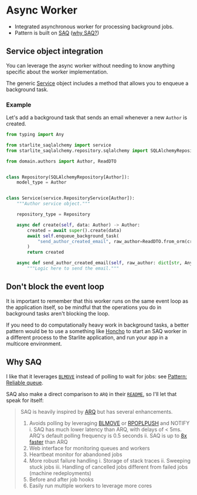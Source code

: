 # Async Worker

- Integrated asynchronous worker for processing background jobs.
- Pattern is built on [SAQ](https://github.com/tobymao/saq) ([why SAQ?](#why-saq))

## Service object integration

You can leverage the async worker without needing to know anything specific about the worker
implementation.

The generic [Service](../reference/starlite_saqlalchemy/service/#starlite_saqlalchemy.service.Service)
object includes a method that allows you to enqueue a background task.

### Example

Let's add a background task that sends an email whenever a new `Author` is created.

```python
from typing import Any

from starlite_saqlalchemy import service
from starlite_saqlalchemy.repository.sqlalchemy import SQLAlchemyRepository

from domain.authors import Author, ReadDTO


class Repository(SQLAlchemyRepository[Author]):
    model_type = Author


class Service(service.RepositoryService[Author]):
    """Author service object."""

    repository_type = Repository

    async def create(self, data: Author) -> Author:
        created = await super().create(data)
        await self.enqueue_background_task(
            "send_author_created_email", raw_author=ReadDTO.from_orm(created).dict()
        )
        return created

    async def send_author_created_email(self, raw_author: dict[str, Any]) -> None:
        """Logic here to send the email."""
```

## Don't block the event loop

It is important to remember that this worker runs on the same event loop as the application itself,
so be mindful that the operations you do in background tasks aren't blocking the loop.

If you need to do computationally heavy work in background tasks, a better pattern would be to use a
something like [Honcho](https://honcho.readthedocs.io/en/latest/) to start an SAQ worker in a
different process to the Starlite application, and run your app in a multicore environment.

## Why SAQ

I like that it leverages [`BLMOVE`](https://redis.io/commands/blmove/) instead of polling to wait
for jobs: see [Pattern: Reliable queue](https://redis.io/commands/lmove/).

SAQ also make a direct comparison to `ARQ` in their
[`README`](https://github.com/tobymao/saq/blob/master/README.md#comparison-to-arq), so I'll let that
speak for itself:

> SAQ is heavily inspired by [ARQ](https://github.com/samuelcolvin/arq) but has several
> enhancements.
>
> 1. Avoids polling by leveraging [BLMOVE](https://redis.io/commands/blmove) or
>    [RPOPLPUSH](https://redis.io/commands/rpoplpush) and NOTIFY
>     i. SAQ has much lower latency than ARQ, with delays of < 5ms. ARQ's default polling frequency
>        is 0.5 seconds
>     ii. SAQ is up to [8x faster](benchmarks) than ARQ
> 2. Web interface for monitoring queues and workers
> 3. Heartbeat monitor for abandoned jobs
> 4. More robust failure handling
>     i. Storage of stack traces
>     ii. Sweeping stuck jobs
>     iii. Handling of cancelled jobs different from failed jobs (machine redeployments)
> 5. Before and after job hooks
> 6. Easily run multiple workers to leverage more cores
